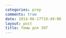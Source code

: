 ```yaml
---
categories: prep
comments: true
date: 2014-06-17T19:49:00
layout: post
title: Темы для 397
---
```


